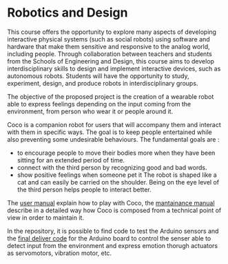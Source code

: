 # Robotics and Design
This course offers the opportunity to explore many aspects of developing interactive physical systems (such as social robots) using software and hardware that make them sensitive and responsive to the analog world, including people. Through collaboration between teachers and students from the Schools of Engineering and Design, this course aims to develop interdisciplinary skills to design and implement interactive devices, such as autonomous robots. Students will have the opportunity to study, experiment, design, and produce robots in interdisciplinary groups.

The objective of the proposed project is the creation of a wearable robot able to express feelings depending on the input coming from the environment, from person who wear it or people around it. 

Coco is a companion robot for users that will accompany them and interact with them in
specific ways.
The goal is to keep people entertained while also preventing some undesirable behaviours.
The fundamental goals are :
* to encourage people to move their bodies more when they have been sitting for an
extended period of time.
* connect with the third person by recognizing good and bad words.
* show positive feelings when someone pet it
The robot is shaped like a cat and can easily be carried on the shoulder. Being on the eye
level of the third person helps people to interact better.

The [user manual](G5_User%20Manual.pdf) explain how to play with Coco, the [mantainance manual](G5_User%20Manual.pdf) describe in a detailed way how Coco is composed from a technical point of view in order to maintain it.

In the repository, it is possible to find code to test the Arduino sensors and the [final deliver code](FinalDeliver\FinalProject) for the Arduino board to control the senser able to detect input from the environment and express emotion thorugh actuators as servomotors, vibration motor, etc.
